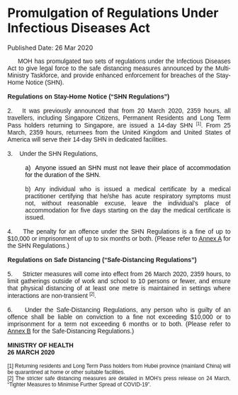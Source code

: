 <html>
    <meta http-equiv="Content-Type" content="text/html; charset=utf-8"/>
    <meta charset="utf-8"/>
    <title>Promulgation of Regulations Under Infectious Diseases Act</title>
    <body><h1>Promulgation of Regulations Under Infectious Diseases Act</h1>
    <p>Published Date: 26 Mar 2020</p> <div style="text-align: justify;"><span style="font-family: Arial; font-size: 14px;">&nbsp; &nbsp;&nbsp; MOH has promulgated two sets of regulations under the Infectious Diseases Act to give legal force to the safe distancing measures announced by the Multi-Ministry Taskforce, and provide enhanced enforcement for breaches of the Stay-Home Notice (SHN).<br><br><strong></strong></span><span style="font-family: Arial; font-size: 14px;"><strong>Regulations on Stay-Home Notice (“SHN Regulations”)<br></strong><br></span><span style="font-family: Arial; font-size: 14px;">2. &nbsp; It was previously announced that from 20 March 2020, 2359 hours, all travellers, including Singapore Citizens, Permanent Residents and Long Term Pass holders returning to Singapore, are issued a 14-day SHN <span style="font-size: 12px;"><sup>[1]</sup></span>. From 25 March, 2359 hours, returnees from the United Kingdom and United States of America will serve their 14-day SHN in dedicated facilities.<br><br></span><span style="font-family: Arial; font-size: 14px;">3. &nbsp;&nbsp; Under the SHN Regulations,<br></span><span style="font-family: Arial; font-size: 14px;"><br></span></div><div style="text-align: justify; margin-left: 40px;"><span style="font-family: Arial; font-size: 14px;"><span style="background-color: rgb(255, 255, 255); color: rgb(0, 0, 0); display: inline; float: none; font-family: Arial; font-size: 14px; font-style: normal; font-variant: normal; font-weight: 400; letter-spacing: normal; orphans: 2; text-align: justify; text-decoration: none; text-indent: 0px; text-transform: none; -webkit-text-stroke-width: 0px; white-space: normal; word-spacing: 0px;">a)&nbsp; Anyone issued an SHN must not leave their place of accommodation for the duration of the SHN. <br></span><br>b) Any individual who is issued a medical certificate by a medical practitioner certifying that he/she has acute respiratory symptoms must not, without reasonable excuse, leave the individual’s place of accommodation for five days starting on the day the medical certificate is issued. </span></div><div style="text-align: justify;"><span style="font-family: Arial; font-size: 14px;"><br>4. &nbsp;&nbsp; The penalty for an offence under the SHN Regulations is a fine of up to $10,000 or imprisonment of up to six months or both. (Please refer to <a title="Annex A - ID (COVID-19)" href="/docs/librariesprovider5/pressroom/press-releases/annex-a---id-(covid-19).pdf?sfvrsn=f0548184_0">Annex A</a> for the SHN Regulations.)<br><br><strong></strong></span><span style="font-family: Arial; font-size: 14px;"><strong>Regulations on Safe Distancing (“Safe-Distancing Regulations”)<br></strong><br></span><span style="font-family: Arial; font-size: 14px;">5. &nbsp; &nbsp; Stricter measures will come into effect from 26 March 2020, 2359 hours, to limit gatherings outside of work and school to 10 persons or fewer, and ensure that physical distancing of at least one metre is maintained in settings where interactions are non-transient <span style="font-size: 12px;"><sup>[2]</sup></span>.&nbsp; <br><br></span><span style="font-family: Arial; font-size: 14px;">6. &nbsp;&nbsp; Under the Safe-Distancing Regulations, any person who is guilty of an offence shall be liable on conviction to a fine not exceeding $10,000 or to imprisonment for a term not exceeding 6 months or to both. (Please refer to <a title="Annex B - ID (COVID-19)" href="/docs/librariesprovider5/pressroom/press-releases/annex-b---id-(covid-19).pdf?sfvrsn=e329e4b1_0">Annex B</a> for the Safe-Distancing Regulations.)</span></div><div style="text-align: justify;"><span style="font-family: Arial;"><span style="font-size: 14px;"><br><strong>MINISTRY OF HEALTH<br>26 MARCH 2020<br></strong><br><span style="font-size: 12px;">[1]&nbsp;Returning residents and Long Term Pass holders from Hubei province (mainland China) will be quarantined at home or other suitable facilities. <br>[2]&nbsp;The stricter safe distancing measures are detailed in MOH’s press release on 24 March, “Tighter Measures to Minimise Further Spread of COVID-19”.</span></span></span><br></div></body>
</html>